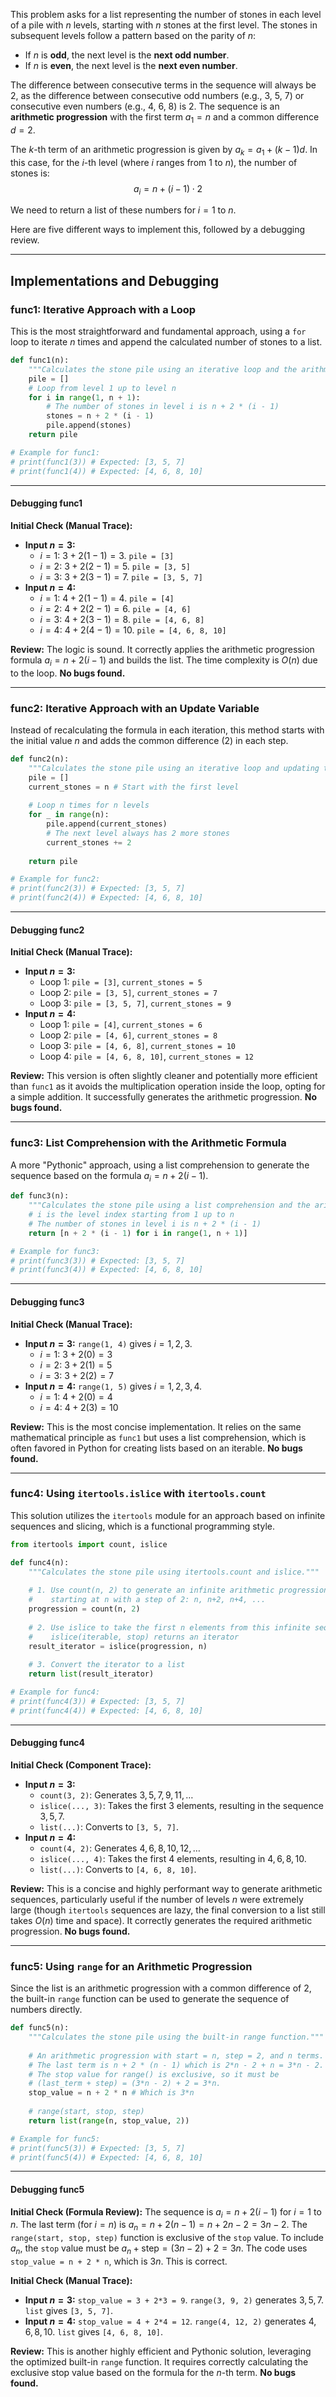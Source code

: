 This problem asks for a list representing the number of stones in each level of a pile with $n$ levels, starting with $n$ stones at the first level. The stones in subsequent levels follow a pattern based on the parity of $n$:

  * If $n$ is **odd**, the next level is the **next odd number**.
  * If $n$ is **even**, the next level is the **next even number**.

The difference between consecutive terms in the sequence will always be 2, as the difference between consecutive odd numbers (e.g., 3, 5, 7) or consecutive even numbers (e.g., 4, 6, 8) is 2. The sequence is an **arithmetic progression** with the first term $a_1 = n$ and a common difference $d = 2$.

The $k$-th term of an arithmetic progression is given by $a_k = a_1 + (k-1)d$. In this case, for the $i$-th level (where $i$ ranges from 1 to $n$), the number of stones is:
$$a_i = n + (i-1) \cdot 2$$

We need to return a list of these numbers for $i=1$ to $n$.

Here are five different ways to implement this, followed by a debugging review.

-----

## Implementations and Debugging

### func1: Iterative Approach with a Loop

This is the most straightforward and fundamental approach, using a `for` loop to iterate $n$ times and append the calculated number of stones to a list.

```python
def func1(n):
    """Calculates the stone pile using an iterative loop and the arithmetic progression formula."""
    pile = []
    # Loop from level 1 up to level n
    for i in range(1, n + 1):
        # The number of stones in level i is n + 2 * (i - 1)
        stones = n + 2 * (i - 1)
        pile.append(stones)
    return pile

# Example for func1:
# print(func1(3)) # Expected: [3, 5, 7]
# print(func1(4)) # Expected: [4, 6, 8, 10]
```

-----

#### Debugging func1

**Initial Check (Manual Trace):**

  * **Input $n=3$:**
      * $i=1$: $3 + 2(1-1) = 3$. `pile = [3]`
      * $i=2$: $3 + 2(2-1) = 5$. `pile = [3, 5]`
      * $i=3$: $3 + 2(3-1) = 7$. `pile = [3, 5, 7]`
  * **Input $n=4$:**
      * $i=1$: $4 + 2(1-1) = 4$. `pile = [4]`
      * $i=2$: $4 + 2(2-1) = 6$. `pile = [4, 6]`
      * $i=3$: $4 + 2(3-1) = 8$. `pile = [4, 6, 8]`
      * $i=4$: $4 + 2(4-1) = 10$. `pile = [4, 6, 8, 10]`

**Review:** The logic is sound. It correctly applies the arithmetic progression formula $a_i = n + 2(i-1)$ and builds the list. The time complexity is $O(n)$ due to the loop. **No bugs found.**

-----

### func2: Iterative Approach with an Update Variable

Instead of recalculating the formula in each iteration, this method starts with the initial value $n$ and adds the common difference (2) in each step.

```python
def func2(n):
    """Calculates the stone pile using an iterative loop and updating the value by adding 2."""
    pile = []
    current_stones = n # Start with the first level
    
    # Loop n times for n levels
    for _ in range(n):
        pile.append(current_stones)
        # The next level always has 2 more stones
        current_stones += 2
        
    return pile

# Example for func2:
# print(func2(3)) # Expected: [3, 5, 7]
# print(func2(4)) # Expected: [4, 6, 8, 10]
```

-----

#### Debugging func2

**Initial Check (Manual Trace):**

  * **Input $n=3$:**
      * Loop 1: `pile = [3]`, `current_stones = 5`
      * Loop 2: `pile = [3, 5]`, `current_stones = 7`
      * Loop 3: `pile = [3, 5, 7]`, `current_stones = 9`
  * **Input $n=4$:**
      * Loop 1: `pile = [4]`, `current_stones = 6`
      * Loop 2: `pile = [4, 6]`, `current_stones = 8`
      * Loop 3: `pile = [4, 6, 8]`, `current_stones = 10`
      * Loop 4: `pile = [4, 6, 8, 10]`, `current_stones = 12`

**Review:** This version is often slightly cleaner and potentially more efficient than `func1` as it avoids the multiplication operation inside the loop, opting for a simple addition. It successfully generates the arithmetic progression. **No bugs found.**

-----

### func3: List Comprehension with the Arithmetic Formula

A more "Pythonic" approach, using a list comprehension to generate the sequence based on the formula $a_i = n + 2(i-1)$.

```python
def func3(n):
    """Calculates the stone pile using a list comprehension and the arithmetic progression formula."""
    # i is the level index starting from 1 up to n
    # The number of stones in level i is n + 2 * (i - 1)
    return [n + 2 * (i - 1) for i in range(1, n + 1)]

# Example for func3:
# print(func3(3)) # Expected: [3, 5, 7]
# print(func3(4)) # Expected: [4, 6, 8, 10]
```

-----

#### Debugging func3

**Initial Check (Manual Trace):**

  * **Input $n=3$:** `range(1, 4)` gives $i = 1, 2, 3$.
      * $i=1$: $3 + 2(0) = 3$
      * $i=2$: $3 + 2(1) = 5$
      * $i=3$: $3 + 2(2) = 7$
  * **Input $n=4$:** `range(1, 5)` gives $i = 1, 2, 3, 4$.
      * $i=1$: $4 + 2(0) = 4$
      * $i=4$: $4 + 2(3) = 10$

**Review:** This is the most concise implementation. It relies on the same mathematical principle as `func1` but uses a list comprehension, which is often favored in Python for creating lists based on an iterable. **No bugs found.**

-----

### func4: Using `itertools.islice` with `itertools.count`

This solution utilizes the `itertools` module for an approach based on infinite sequences and slicing, which is a functional programming style.

```python
from itertools import count, islice

def func4(n):
    """Calculates the stone pile using itertools.count and islice."""
    
    # 1. Use count(n, 2) to generate an infinite arithmetic progression 
    #    starting at n with a step of 2: n, n+2, n+4, ...
    progression = count(n, 2)
    
    # 2. Use islice to take the first n elements from this infinite sequence
    #    islice(iterable, stop) returns an iterator
    result_iterator = islice(progression, n)
    
    # 3. Convert the iterator to a list
    return list(result_iterator)

# Example for func4:
# print(func4(3)) # Expected: [3, 5, 7]
# print(func4(4)) # Expected: [4, 6, 8, 10]
```

-----

#### Debugging func4

**Initial Check (Component Trace):**

  * **Input $n=3$:**
      * `count(3, 2)`: Generates $3, 5, 7, 9, 11, \ldots$
      * `islice(..., 3)`: Takes the first 3 elements, resulting in the sequence $3, 5, 7$.
      * `list(...)`: Converts to `[3, 5, 7]`.
  * **Input $n=4$:**
      * `count(4, 2)`: Generates $4, 6, 8, 10, 12, \ldots$
      * `islice(..., 4)`: Takes the first 4 elements, resulting in $4, 6, 8, 10$.
      * `list(...)`: Converts to `[4, 6, 8, 10]`.

**Review:** This is a concise and highly performant way to generate arithmetic sequences, particularly useful if the number of levels $n$ were extremely large (though `itertools` sequences are lazy, the final conversion to a list still takes $O(n)$ time and space). It correctly generates the required arithmetic progression. **No bugs found.**

-----

### func5: Using `range` for an Arithmetic Progression

Since the list is an arithmetic progression with a common difference of 2, the built-in `range` function can be used to generate the sequence of numbers directly.

```python
def func5(n):
    """Calculates the stone pile using the built-in range function."""
    
    # An arithmetic progression with start = n, step = 2, and n terms.
    # The last term is n + 2 * (n - 1) which is 2*n - 2 + n = 3*n - 2.
    # The stop value for range() is exclusive, so it must be 
    # (last_term + step) = (3*n - 2) + 2 = 3*n.
    stop_value = n + 2 * n # Which is 3*n 
    
    # range(start, stop, step)
    return list(range(n, stop_value, 2))

# Example for func5:
# print(func5(3)) # Expected: [3, 5, 7]
# print(func5(4)) # Expected: [4, 6, 8, 10]
```

-----

#### Debugging func5

**Initial Check (Formula Review):**
The sequence is $a_i = n + 2(i-1)$ for $i=1$ to $n$.
The last term (for $i=n$) is $a_n = n + 2(n-1) = n + 2n - 2 = 3n - 2$.
The `range(start, stop, step)` function is exclusive of the `stop` value. To include $a_n$, the `stop` value must be $a_n + \text{step} = (3n - 2) + 2 = 3n$.
The code uses `stop_value = n + 2 * n`, which is $3n$. This is correct.

**Initial Check (Manual Trace):**

  * **Input $n=3$:** `stop_value = 3 + 2*3 = 9`. `range(3, 9, 2)` generates $3, 5, 7$. `list` gives `[3, 5, 7]`.
  * **Input $n=4$:** `stop_value = 4 + 2*4 = 12`. `range(4, 12, 2)` generates $4, 6, 8, 10$. `list` gives `[4, 6, 8, 10]`.

**Review:** This is another highly efficient and Pythonic solution, leveraging the optimized built-in `range` function. It requires correctly calculating the exclusive stop value based on the formula for the $n$-th term. **No bugs found.**